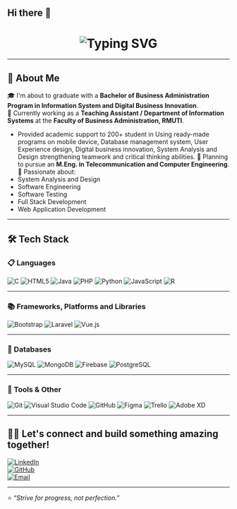 ## Hi there 👋

<h1 align="center">
  <img src="https://readme-typing-svg.herokuapp.com?font=Fira+Code&size=28&pause=1000&color=0B9DDC&center=true&vCenter=true&width=800&lines=Fiw+Pakawat+-+Information+System+at+RMUTI;IDI+%231" alt="Typing SVG" />
</h1>


---

## 🧠 About Me  
🎓 I'm about to graduate with a **Bachelor of Business Administration Program in Information System and Digital Business Innovation**.  
💼 Currently working as a **Teaching Assistant / Department of Information Systems** at the **Faculty of Business Administration, RMUTI**.  
- Provided academic support to 200+ student in Using ready-made programs on mobile device, Database management system, User Experience design, Digital business innovation, System Analysis and Design strengthening teamwork and critical thinking abilities.
🎯 Planning to pursue an **M.Eng. in Telecommunication and Computer Engineering**.  
🚀 Passionate about:  
- System Analysis and Design  
- Software Engineering  
- Software Testing  
- Full Stack Development  
- Web Application Development  

---

## 🛠️ Tech Stack

### 📋 Languages  
![C](https://img.shields.io/badge/-C-black?style=flat-square&logo=c) ![HTML5](https://img.shields.io/badge/-HTML5-black?style=flat-square&logo=html5) ![Java](https://img.shields.io/badge/-Java-black?style=flat-square&logo=java) ![PHP](https://img.shields.io/badge/-PHP-black?style=flat-square&logo=php) ![Python](https://img.shields.io/badge/-Python-black?style=flat-square&logo=python) ![JavaScript](https://img.shields.io/badge/-JavaScript-black?style=flat-square&logo=javascript) ![R](https://img.shields.io/badge/-R-black?style=flat-square&logo=r)

---

### 📚 Frameworks, Platforms and Libraries  
![Bootstrap](https://img.shields.io/badge/-Bootstrap-black?style=flat-square&logo=bootstrap) ![Laravel](https://img.shields.io/badge/-Laravel-black?style=flat-square&logo=laravel) ![Vue.js](https://img.shields.io/badge/-Vue.js-black?style=flat-square&logo=vue.js)

---

### 💾 Databases  
![MySQL](https://img.shields.io/badge/-MySQL-black?style=flat-square&logo=mysql) ![MongoDB](https://img.shields.io/badge/-MongoDB-black?style=flat-square&logo=mongodb) ![Firebase](https://img.shields.io/badge/-Firebase-black?style=flat-square&logo=firebase) ![PostgreSQL](https://img.shields.io/badge/-PostgreSQL-black?style=flat-square&logo=postgresql)

---

### 🧰 Tools & Other  
![Git](https://img.shields.io/badge/-Git-black?style=flat-square&logo=git) ![Visual Studio Code](https://img.shields.io/badge/-VSCode-black?style=flat-square&logo=visual-studio-code) ![GitHub](https://img.shields.io/badge/-GitHub-black?style=flat-square&logo=github) ![Figma](https://img.shields.io/badge/-Figma-black?style=flat-square&logo=figma) ![Trello](https://img.shields.io/badge/-Trello-black?style=flat-square&logo=trello) ![Adobe XD](https://img.shields.io/badge/-Adobe%20XD-black?style=f)


---

## 🧑‍💻 Let's connect and build something amazing together!
[![LinkedIn](https://img.shields.io/badge/-LinkedIn-0A66C2?style=flat-square&logo=linkedin&logoColor=white)](https://linkedin.com/in/yourprofile)  
[![GitHub](https://img.shields.io/badge/-GitHub-181717?style=flat-square&logo=github)](https://github.com/yourusername)  
[![Email](https://img.shields.io/badge/-Email-D14836?style=flat-square&logo=gmail&logoColor=white)](mailto:your@email.com)

---

⭐️ _“Strive for progress, not perfection.”_

